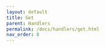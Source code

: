 ```yaml
---
layout: default
title: Get
parent: Handlers
permalink: /docs/handlers/get.html
nav_order: 8
---
```

